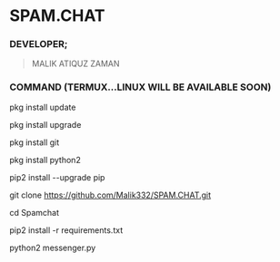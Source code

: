 # SPAM.CHAT
### DEVELOPER;
> MALIK ATIQUZ ZAMAN
### COMMAND (TERMUX...LINUX WILL BE AVAILABLE SOON)
pkg install update

pkg install upgrade

pkg install git

pkg install python2

pip2 install --upgrade pip

git clone https://github.com/Malik332/SPAM.CHAT.git

cd Spamchat

pip2 install -r requirements.txt

python2 messenger.py
